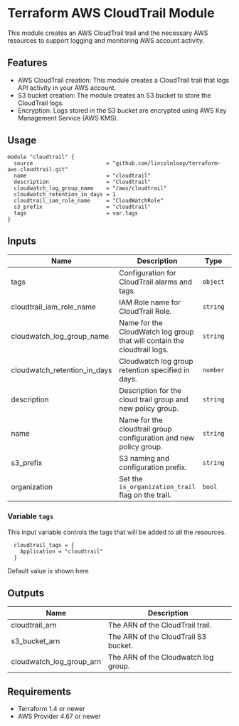 # Terraform AWS CloudTrail Module

This module creates an AWS CloudTrail trail and the necessary AWS resources to support logging and monitoring AWS account activity.

## Features

- AWS CloudTrail creation: This module creates a CloudTrail trail that logs API activity in your AWS account.
- S3 bucket creation: The module creates an S3 bucket to store the CloudTrail logs.
- Encryption: Logs stored in the S3 bucket are encrypted using AWS Key Management Service (AWS KMS).

## Usage

```hcl
module "cloudtrail" {
  source                       = "github.com/lincolnloop/terraform-aws-cloudtrail.git"
  name                         = "cloudtrail"
  description                  = "Cloudtrail"
  cloudwatch_log_group_name    = "/aws/cloudtrail"
  cloudwatch_retention_in_days = 1
  cloudtrail_iam_role_name     = "CloudWatchRole"
  s3_prefix                    = "cloudtrail"
  tags                         = var.tags
}

```

## Inputs

| Name | Description | Type | Default | Required |
|------|-------------|------|---------|:--------:|
| tags | Configuration for CloudTrail alarms and tags. | `object` | Review next section for default value | yes |
| cloudtrail_iam_role_name | IAM Role name for CloudTrail Role. | `string` | `CloudTrail` | no |
| cloudwatch_log_group_name | Name for the CloudWatch log group that will contain the cloudtrail logs. | `string` | `/aws/cloudtrail` | no |
| cloudwatch_retention_in_days | Cloudwatch log group retention specified in days. | `number` | `1` | no |
| description | Description for the cloud trail group and new policy group. | `string` | `cloudtrail` | yes |
| name | Name for the cloudtrail group configuration and new policy group. | `string` | `cloudtrail` | no |
| s3_prefix | S3 naming and configuration prefix. | `string` | n/a | yes |
| organization | Set the `is_organization_trail` flag on the trail. | `bool` | `false` | no |

### Variable `tags`

This input variable controls the tags that will be added to all the resources.
```
  cloudtrail_tags = {
    Application = "cloudtrail"
  }
```

Default value is shown here

## Outputs

| Name | Description |
|------|-------------|
| cloudtrail_arn | The ARN of the CloudTrail trail. |
| s3_bucket_arn | The ARN of the CloudTrail S3 bucket. |
| cloudwatch_log_group_arn | The ARN of the Cloudwatch log group. |


## Requirements

- Terraform 1.4 or newer
- AWS Provider 4.67 or newer
